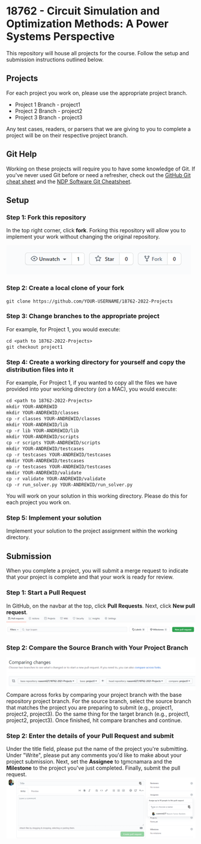# 18762 - Circuit Simulation and Optimization Methods: A Power Systems Perspective

This repository will house all projects for the course. Follow the setup and submission instructions outlined below.

## Projects
For each project you work on, please use the appropriate project branch.
- Project 1 Branch - project1
- Project 2 Branch - project2
- Project 3 Branch - project3

Any test cases, readers, or parsers that we are giving to you to complete a project will be on their respective 
project branch.

## Git Help
Working on these projects will require you to have some knowledge of Git. If you've never used Git before or need a 
refresher, check out the [GitHub Git cheat sheet](docs/git-cheat-sheet-education.pdf) and the [NDP Software Git 
Cheatsheet](http://ndpsoftware.com/git-cheatsheet.html#loc=workspace;).

## Setup
### Step 1: Fork this repository

In the top right corner, click **fork**. Forking this repository will allow you to implement your work without 
changing the original repository.

![fork](docs/media/GitHub-Fork.png)


### Step 2: Create a local clone of your fork
```
git clone https://github.com/YOUR-USERNAME/18762-2022-Projects
```
### Step 3: Change branches to the appropriate project
For example, for Project 1, you would execute:
```
cd <path to 18762-2022-Projects>
git checkout project1
```

### Step 4: Create a working directory for yourself and copy the distribution files into it
For example, For Project 1, if you wanted to copy all the files we have provided into your working directory (on a MAC), you would execute:
```
cd <path to 18762-2022-Projects>
mkdir YOUR-ANDREWID
mkdir YOUR-ANDREWID/classes
cp -r classes YOUR-ANDREWID/classes
mkdir YOUR-ANDREWID/lib
cp -r lib YOUR-ANDREWID/lib
mkdir YOUR-ANDREWID/scripts
cp -r scripts YOUR-ANDREWID/scripts
mkdir YOUR-ANDREWID/testcases
cp -r testcases YOUR-ANDREWID/testcases
mkdir YOUR-ANDREWID/testcases
cp -r testcases YOUR-ANDREWID/testcases
mkdir YOUR-ANDREWID/validate
cp -r validate YOUR-ANDREWID/validate
cp -r run_solver.py YOUR-ANDREWID/run_solver.py
```
You will work on your solution in this working directory. Please do this for each project you work on.

### Step 5: Implement your solution
Implement your solution to the project assignment within the working directory.

## Submission
When you complete a project, you will submit a merge request to indicate that your project is complete and that your 
work is ready for review.
### Step 1: Start a Pull Request
In GitHub, on the navbar at the top, click **Pull Requests**.
Next, click **New pull request**.
![new_request](docs/media/GitHub-NewPullRequest.png)

### Step 2: Compare the Source Branch with Your Project Branch
![select_branch](docs/media/GitHub-Select_Source_Target.png)
Compare across forks by comparing your project branch with the base repository project branch. For the source branch, 
select the source branch that matches the project you are preparing to submit (e.g., project1, project2, project3). 
Do the same thing for the target branch (e.g., project1, project2, project3). Once finished, hit compare branches and 
continue.

### Step 2: Enter the details of your Pull Request and submit
Under the title field, please put the name of the project you're submitting. Under "Write", please put any 
comments you'd like to make about your project submission. Next, set the **Assignee** to tgmcnamara and 
the **Milestone** to the project you've just completed. Finally, submit the pull request.
![pull_form](docs/media/GitHub-PullRequest-Title-Description.png)

